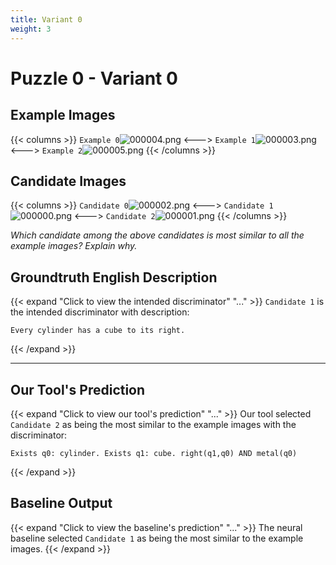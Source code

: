```yaml
---
title: Variant 0
weight: 3
---
```


# Puzzle 0 - Variant 0

## Example Images
{{< columns >}}
`Example 0`![000004.png](/clevr-variants/apocope/fovariant-0/render/images/CLEVR_val_000004.png)
<--->
`Example 1`![000003.png](/clevr-variants/apocope/fovariant-0/render/images/CLEVR_val_000003.png)
<--->
`Example 2`![000005.png](/clevr-variants/apocope/fovariant-0/render/images/CLEVR_val_000005.png)
{{< /columns >}}

## Candidate Images
{{< columns >}}
`Candidate 0`![000002.png](/clevr-variants/apocope/fovariant-0/render/images/CLEVR_val_000002.png)
<--->
`Candidate 1`![000000.png](/clevr-variants/apocope/fovariant-0/render/images/CLEVR_val_000000.png)
<--->
`Candidate 2`![000001.png](/clevr-variants/apocope/fovariant-0/render/images/CLEVR_val_000001.png)
{{< /columns >}}

*Which candidate among the above candidates is most similar to all the example images? Explain why.*

## Groundtruth English Description

{{< expand "Click to view the intended discriminator" "..." >}}
`Candidate 1` is the intended discriminator with description:
```plaintext 
Every cylinder has a cube to its right.
```
{{< /expand >}}

---



## Our Tool's Prediction

{{< expand "Click to view our tool's prediction" "..." >}}
Our tool selected `Candidate 2` as being the most similar to the example images with the discriminator:
```plaintext
Exists q0: cylinder. Exists q1: cube. right(q1,q0) AND metal(q0)
```
{{< /expand >}}



## Baseline Output

{{< expand "Click to view the baseline's prediction" "..." >}}
The neural baseline selected `Candidate 1` as being the most similar to the example images.
{{< /expand >}}

